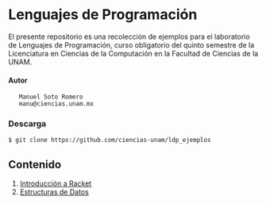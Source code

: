 # Lenguajes de Programación

El presente repositorio es una recolección de ejemplos para el laboratorio de Lenguajes de Programación, curso obligatorio del quinto semestre de la Licenciatura en Ciencias de la Computación en la Facultad de Ciencias de la UNAM.

#### Autor
```
   Manuel Soto Romero
   manu@ciencias.unam.mx
```

### Descarga

```shell
$ git clone https://github.com/ciencias-unam/ldp_ejemplos
```

## Contenido

1. [Introducción a Racket](https://github.com/ciencias-unam/ldp_ejemplos/tree/master/ejemplos01)   
1. [Estructuras de Datos](https://github.com/ciencias-unam/ldp_ejemplos/tree/master/ejemplos02)
